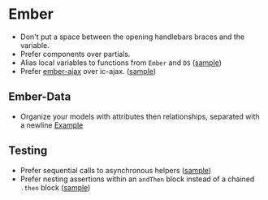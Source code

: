 Ember
=====

* Don't put a space between the opening handlebars braces and the variable.
* Prefer components over partials.
* Alias local variables to functions from `Ember` and `DS`
([sample][local-Ember-DS])
* Prefer [ember-ajax] over ic-ajax. ([sample][ember-ajax-sample])

[local-Ember-DS]: sample.js#L23-L24
[ember-ajax]: https://github.com/ember-cli/ember-ajax
[ember-ajax-sample]: sample.js#L31-L38

Ember-Data
----------

* Organize your models with attributes then relationships, separated with a
  newline [Example][relationships]

[relationships]: sample.js#L1-L7

Testing
-------

* Prefer sequential calls to asynchronous helpers ([sample][helpers])
* Prefer nesting assertions within an `andThen` block instead of a chained
  `.then` block ([sample][assertions])

[helpers]: sample.js#L10-L11
[assertions]: sample.js#L13-L17
